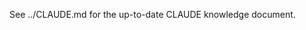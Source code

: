 <!-- docs/CLAUDE.md -->
<!-- Pointer to canonical CLAUDE knowledge base -->
<!-- Exists to avoid duplicating repository overview content -->
<!-- RELEVANT FILES: CLAUDE.md -->

See ../CLAUDE.md for the up-to-date CLAUDE knowledge document.
